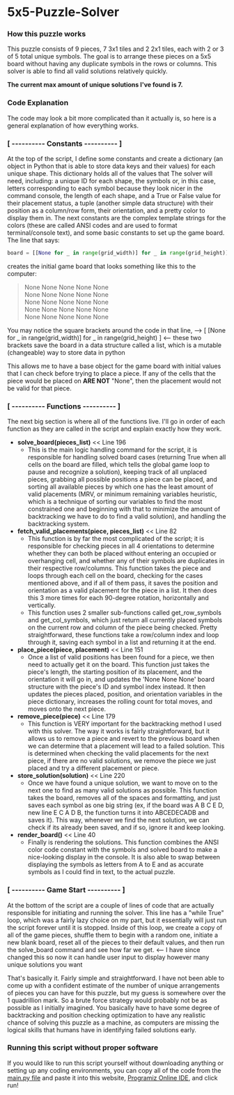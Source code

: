 # 5x5-Puzzle-Solver

### How this puzzle works
This puzzle consists of 9 pieces, 7 3x1 tiles and 2 2x1 tiles, each with 2 or 3 of 5 total unique symbols.
The goal is to arrange these pieces on a 5x5 board without having any duplicate symbols in the rows or columns.
This solver is able to find all valid solutions relatively quickly.

**The current max amount of unique solutions I've found is 7.**

### Code Explanation
The code may look a bit more complicated than it actually is, so here is a general explanation of how everything works.

### [ ---------- Constants ---------- ]
At the top of the script, I define some constants and create a dictionary (an object in Python that is 
able to store data keys and their values) for each unique shape. This dictionary holds all of the values that 
The solver will need, including: a unique ID for each shape, the symbols or, in this case, letters corresponding to each symbol 
because they look nicer in the command console, the length of each shape, and a True or False value for their placement status, 
a tuple (another simple data structure) with their position as a column/row form, their orientation, and a pretty color to display them in.
The next constants are the complex template strings for the colors (these are called ANSI codes and are used to format terminal/console text), and 
some basic constants to set up the game board. The line that says:
```python
board = [[None for _ in range(grid_width)] for _ in range(grid_height)]
```
creates the initial game board that looks something like this to the computer:
> None None None None None  
> None None None None None  
> None None None None None  
> None None None None None  
> None None None None None


You may notice the square brackets around the code in that line, --> [ [None for _ in range(grid_width)] for _ in range(grid_height) ] <-- these two brackets save the board in a data structure called a list, which is a mutable (changeable) way to store data in python

This allows me  to have a base object for the game board with initial values that I can check before trying to place a piece. If any of the cells that the piece would be placed on **ARE NOT** "None", then the placement would not be valid for that piece.

### [ ---------- Functions ---------- ]  
The next big section is where all of the functions live. I'll go in order of each function as they are called in the script and explain exactly how they work.  

- **solve_board(pieces_list)** << Line 196
  - This is the main logic handling command for the script, it is responsible for handling solved board cases (returning True when all cells on the board are filled, which tells the global game loop to pause and recognize a solution), keeping track of all unplaced pieces, grabbing all possible positions a piece can be placed, and sorting all
  available pieces by which one has the least amount of valid placements (MRV, or minimum remaining variables heuristic, which is a technique of sorting our variables to find the most constrained one and beginning with that to minimize the amount of backtracking we have to do to find a valid solution), and handling the backtracking system.
- **fetch_valid_placements(piece, pieces_list)** << Line 82
  - This function is by far the most complicated of the script; it is responsible for checking pieces in all 4 orientations to determine whether they can both be placed without entering an occupied or overhanging cell, and whether any of their symbols are duplicates in their respective row/columns.
  This function takes the piece and loops through each cell on the board, checking for the cases mentioned above, and if all of them pass, it saves the position and orientation as a valid placement for the piece in a list. It then does this 3 more times for each 90-degree rotation, horizontally and vertically. 
  - This function uses 2 smaller sub-functions called get_row_symbols and get_col_symbols, which just return all currently placed symbols on the current row and column of the piece being checked. Pretty straightforward, these functions take a row/column index and loop through it, saving each symbol in a list and returning it at the end.
- **place_piece(piece, placement)** << Line 151
  - Once a list of valid positions has been found for a piece, we then need to actually get it on the board. This function just takes the piece's length, the starting position of its placement, and the orientation it will go in, and updates the 'None None None' board structure with the piece's ID and symbol index instead. It then updates the 
  pieces placed, position, and orientation variables in the piece dictionary, increases the rolling count for total moves, and moves onto the next piece.
- **remove_piece(piece)** << Line 179
  - This function is VERY important for the backtracking method I used with this solver. The way it works is fairly straightforward, but it allows us to remove a piece and revert to the previous board when we can determine that a placement will lead to a failed solution. This is determined when checking the valid placements for the next piece, if there
  are no valid solutions, we remove the piece we just placed and try a different placement or piece.
- **store_solution(solution)** << Line 220
  - Once we have found a unique solution, we want to move on to the next one to find as many valid solutions as possible. This function takes the board, removes all of the spaces and formatting, and just saves each symbol as one big string (ex, if the board was A B C E D, new line E C A D B, the function turns it into ABCEDECADB and saves it). This way, whenever we find
  the next solution, we can check if its already been saved, and if so, ignore it and keep looking. 
- **render_board()** << Line 40
    - Finally is rendering the solutions. This function combines the ANSI color code constant with the symbols and solved board to make a nice-looking display in the console. It is also able to swap between displaying the symbols as letters from A to E and as accurate symbols as I could find in text, to the actual puzzle.

### [ ---------- Game Start ---------- ]  
At the bottom of the script are a couple of lines of code that are actually responsible for initiating and running the solver. This line has a "while True" loop, which was a fairly lazy choice on my part, but it essentially will just run the script forever until it is stopped. Inside of this loop, we create a copy of all of the game pieces, shuffle them to begin with a random one,
initiate a new blank board, reset all of the pieces to their default values, and then run the solve_board command and see how far we get. <-- I have since changed this so now it can handle user input to display however many unique solutions you want

That's basically it. Fairly simple and straightforward. I have not been able to come up with a confident estimate of the number of unique arrangements of pieces you can have for this puzzle, but my guess is somewhere over the 1 quadrillion mark. So a brute force strategy would probably not be as possible as I initially imagined. You basically have to have some degree
of backtracking and position checking optimization to have any realistic chance of solving this puzzle as a machine, as computers are missing the logical skills that humans have in identifying failed solutions early.

### Running this script without proper software
If you would like to run this script yourself without downloading anything or setting up any coding environments, you can copy all of the code from the [main.py file](main.py) and paste it into this website, [Programiz Online IDE](https://www.programiz.com/python-programming/online-compiler/), and click run!
